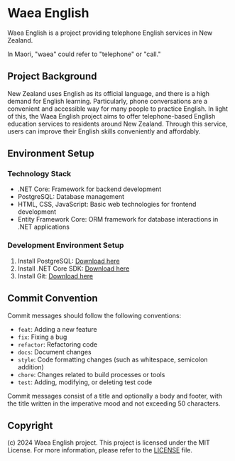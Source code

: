 # Waea English

Waea English is a project providing telephone English services in New Zealand.

In Maori, "waea" could refer to "telephone" or "call."

## Project Background

New Zealand uses English as its official language, and there is a high demand for English learning. Particularly, phone conversations are a convenient and accessible way for many people to practice English. In light of this, the Waea English project aims to offer telephone-based English education services to residents around New Zealand. Through this service, users can improve their English skills conveniently and affordably.

## Environment Setup

### Technology Stack

- .NET Core: Framework for backend development
- PostgreSQL: Database management
- HTML, CSS, JavaScript: Basic web technologies for frontend development
- Entity Framework Core: ORM framework for database interactions in .NET applications

### Development Environment Setup

1. Install PostgreSQL: [Download here](https://www.postgresql.org/download/)
2. Install .NET Core SDK: [Download here](https://dotnet.microsoft.com/download)
3. Install Git: [Download here](https://git-scm.com/downloads)

## Commit Convention

Commit messages should follow the following conventions:

- `feat`: Adding a new feature
- `fix`: Fixing a bug
- `refactor`: Refactoring code
- `docs`: Document changes
- `style`: Code formatting changes (such as whitespace, semicolon addition)
- `chore`: Changes related to build processes or tools
- `test`: Adding, modifying, or deleting test code

Commit messages consist of a title and optionally a body and footer, with the title written in the imperative mood and not exceeding 50 characters.

## Copyright

(c) 2024 Waea English project. This project is licensed under the MIT License. For more information, please refer to the [LICENSE](https://www.notion.so/LICENSE) file.
